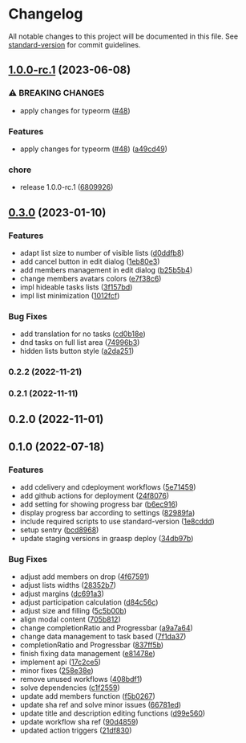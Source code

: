 # Changelog

All notable changes to this project will be documented in this file. See [standard-version](https://github.com/conventional-changelog/standard-version) for commit guidelines.

## [1.0.0-rc.1](https://github.com/graasp/graasp-app-task-management/compare/v0.3.0...v1.0.0-rc.1) (2023-06-08)


### ⚠ BREAKING CHANGES

* apply changes for typeorm ([#48](https://github.com/graasp/graasp-app-task-management/issues/48))

### Features

* apply changes for typeorm ([#48](https://github.com/graasp/graasp-app-task-management/issues/48)) ([a49cd49](https://github.com/graasp/graasp-app-task-management/commit/a49cd49d7891884ec6094d089a7cb4c32c1d27f2))


### chore

* release 1.0.0-rc.1 ([6809926](https://github.com/graasp/graasp-app-task-management/commit/680992648b57f3b98bf5fbeccc51cefcbf7122c5))

## [0.3.0](https://github.com/graasp/graasp-app-task-management/compare/v0.2.2...v0.3.0) (2023-01-10)


### Features

* adapt list size to number of visible lists ([d0ddfb8](https://github.com/graasp/graasp-app-task-management/commit/d0ddfb8f2561d5335259baf2e3b17b54f229baad))
* add cancel button in edit dialog ([1eb80e3](https://github.com/graasp/graasp-app-task-management/commit/1eb80e3635c2b51eb6dbe6933b4b3daf0f29e799))
* add members management in edit dialog ([b25b5b4](https://github.com/graasp/graasp-app-task-management/commit/b25b5b4bc457b4fe75425a1869071ba994f87d84))
* change members avatars colors ([e7f38c6](https://github.com/graasp/graasp-app-task-management/commit/e7f38c65a521b18816c0ba86e28749f0cc35c241))
* impl hideable tasks lists ([3f157bd](https://github.com/graasp/graasp-app-task-management/commit/3f157bd6a12d9e73f9de43afd3078794f1bae92e))
* impl list minimization ([1012fcf](https://github.com/graasp/graasp-app-task-management/commit/1012fcf0799b4d004f7a09a5e3014d7c2d8d41cc))


### Bug Fixes

* add translation for no tasks ([cd0b18e](https://github.com/graasp/graasp-app-task-management/commit/cd0b18e4ee469c21044ffc56c38a8ba1954bb20c))
* dnd tasks on full list area ([74996b3](https://github.com/graasp/graasp-app-task-management/commit/74996b3bdf19d6b741fd53c9144d7f533759f182))
* hidden lists button style ([a2da251](https://github.com/graasp/graasp-app-task-management/commit/a2da251a0d95f687021e0f234a3127e77f4c0129))

### 0.2.2 (2022-11-21)

### 0.2.1 (2022-11-11)

## 0.2.0 (2022-11-01)

## 0.1.0 (2022-07-18)


### Features

* add cdelivery and cdeployment workflows ([5e71459](https://github.com/graasp/graasp-app-task-management/commit/5e714590d5e62cdeba17221e507daa91fbef676f))
* add github actions for deployment ([24f8076](https://github.com/graasp/graasp-app-task-management/commit/24f807686a3bea292e870f10ad6407b0147d4bb0))
* add setting for showing progress bar ([b6ec916](https://github.com/graasp/graasp-app-task-management/commit/b6ec9164721b52368e05957a120fff44a938e0e4))
* display progress bar according to settings ([82989fa](https://github.com/graasp/graasp-app-task-management/commit/82989fa2e8de4888177b2be62dbd7f73bf041139))
* include required scripts to use standard-version ([1e8cddd](https://github.com/graasp/graasp-app-task-management/commit/1e8cddd578db1af4ec4ca4efc61c08f1bdc3ed57))
* setup sentry ([bcd8968](https://github.com/graasp/graasp-app-task-management/commit/bcd896829a8932829d14c87e656e8bbbd9d8ea50))
* update staging versions in graasp deploy ([34db97b](https://github.com/graasp/graasp-app-task-management/commit/34db97be0743d5e65d41ed0d14e259b3173d0161))


### Bug Fixes

* adjust add members on drop ([4f67591](https://github.com/graasp/graasp-app-task-management/commit/4f675917e8e1166b8f02d91d728a06e3cfe62273))
* adjust lists widths ([28352b7](https://github.com/graasp/graasp-app-task-management/commit/28352b7216b0befbed4e20b318b32ec97ff3cc6c))
* adjust margins ([dc691a3](https://github.com/graasp/graasp-app-task-management/commit/dc691a3c1b5721920a8825a19602039bbf3e829b))
* adjust participation calculation ([d84c56c](https://github.com/graasp/graasp-app-task-management/commit/d84c56c6593ffb0b6cdf11c064b0698480ffdd62))
* adjust size and filling ([5c5b00b](https://github.com/graasp/graasp-app-task-management/commit/5c5b00be75508642785d326ebf8c732f0d0617ed))
* align modal content ([705b812](https://github.com/graasp/graasp-app-task-management/commit/705b8124a5d7a15d5e610fbf629db123b20bb7fd))
* change completionRatio and Progressbar ([a9a7a64](https://github.com/graasp/graasp-app-task-management/commit/a9a7a647ac180a1ad1fd900ee752ab9b3c97892e))
* change data management to task based ([7f1da37](https://github.com/graasp/graasp-app-task-management/commit/7f1da37ed310e5e50ffe71a6a373cf94a55573d0))
* completionRatio and Progressbar ([837ff5b](https://github.com/graasp/graasp-app-task-management/commit/837ff5b910fd544784d05b32f6e52e3444f555d9))
* finish fixing data management ([e81478e](https://github.com/graasp/graasp-app-task-management/commit/e81478e307523501086e59688ce783567d3a6c42))
* implement api ([17c2ce5](https://github.com/graasp/graasp-app-task-management/commit/17c2ce5ce8da89dcba1d85190159b65da99f91e4))
* minor fixes ([258e38e](https://github.com/graasp/graasp-app-task-management/commit/258e38e8ec4ae1b4121e1479091123071908515f))
* remove unused workflows ([408bdf1](https://github.com/graasp/graasp-app-task-management/commit/408bdf10c7ec2ba1628c3ef8cc186228c49939b9))
* solve dependencies ([c1f2559](https://github.com/graasp/graasp-app-task-management/commit/c1f2559a947825cd89a0cd1ce00fd5496547042b))
* update add members function ([f5b0267](https://github.com/graasp/graasp-app-task-management/commit/f5b0267b8d9612fa6c303be6f00aba5883254fc3))
* update sha ref and solve minor issues ([66781ed](https://github.com/graasp/graasp-app-task-management/commit/66781eda8b4a33342a87ca547a0a76fdedcb8b37))
* update title and description editing functions ([d99e560](https://github.com/graasp/graasp-app-task-management/commit/d99e56083bb7e5ca9c1886779c573aefa1ec68ea))
* update workflow sha ref ([90d4859](https://github.com/graasp/graasp-app-task-management/commit/90d48599d14b9e734430ca08440292d017da1678))
* updated action triggers ([21df830](https://github.com/graasp/graasp-app-task-management/commit/21df830ff0c3ae05eba56938517640243b9a5a74))
